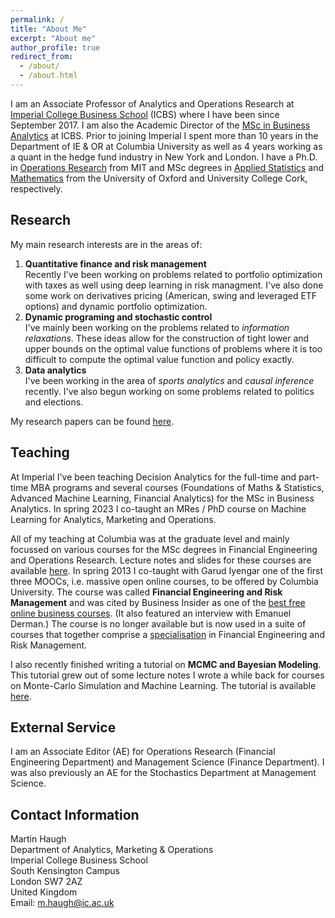 ```yaml
---
permalink: /
title: "About Me"
excerpt: "About me"
author_profile: true
redirect_from: 
  - /about/
  - /about.html
---
```


I am an Associate Professor of Analytics and Operations Research at [Imperial College Business School](https://www.imperial.ac.uk/business-school/) (ICBS) where I have been since September 2017. I am also the Academic Director of the [MSc in Business Analytics](https://www.imperial.ac.uk/study/courses/postgraduate-taught/business-analytics/) at ICBS. Prior to joining Imperial I spent more than 10 years in the Department of IE & OR at Columbia University as well as 4 years working as a quant  in the hedge fund industry in New York and London. I have a Ph.D. in [Operations Research](http://orc.mit.edu/) from MIT and MSc degrees in [Applied Statistics](https://www.stats.ox.ac.uk/) and [Mathematics](https://www.ucc.ie/en/matsci/) from the University of Oxford and University College Cork, respectively.

## Research
My main research interests are in the areas of:
1. **Quantitative finance and risk management**   
    Recently I've been working on problems related to portfolio optimization with taxes as well using deep learning in risk managment. I've also done some work on derivatives pricing (American, swing and leveraged ETF options) and dynamic portfolio optimization. 
2. **Dynamic programing and stochastic control**  
    I've mainly been working on the problems related to _information relaxations_. These ideas allow for the construction of tight lower and upper bounds on the optimal value functions of problems where it is too difficult to compute the optimal value function and policy exactly. 
3. **Data analytics**     
   I've been working in the area of _sports analytics_ and _causal inference_ recently. I've also begun working on some problems related to politics and elections. 

My research papers can be found [here](/publications).
## Teaching
At Imperial I've been teaching Decision Analytics for the full-time and part-time MBA programs and several courses (Foundations of Maths & Statistics, Advanced Machine Learning, Financial Analytics) for the MSc in Business Analytics. In spring 2023 I co-taught an MRes / PhD course on Machine Learning for Analytics, Marketing and Operations.

All of my teaching at Columbia was at the graduate level and mainly focussed on various courses for the MSc degrees in Financial Engineering and Operations Research. Lecture notes and slides for these courses are available [here](/teaching). In spring 2013 I co-taught with Garud Iyengar one of the first three MOOCs, i.e. massive open online courses, to be offered by Columbia University. The course was called **Financial Engineering and Risk Management** and was cited by Business Insider as one of the [best free online business courses](http://www.businessinsider.com/best-free-online-business-courses-2013-10?op=1). (It also featured an interview with Emanuel Derman.) The course is no longer available but is now used in a suite of courses that together comprise a [specialisation](https://www.coursera.org/specializations/financialengineering) in Financial Engineering and Risk Management. 
<!---
In 2013 I was also awarded the Columbia Engineering School Alumni Association’s Distinguished Faculty Teaching Award for excellence in teaching. In 2019 I received the Teaching Excellence Award for Core Module MBA teaching at Imperial College Business School.
--->

I also recently finished writing a tutorial on **MCMC and Bayesian Modeling**. This tutorial grew out of some lecture notes I wrote a while back for courses on Monte-Carlo Simulation and Machine Learning. The tutorial is available [here](https://papers.ssrn.com/sol3/papers.cfm?abstract_id=3759243).

## External Service
I am an Associate Editor (AE) for Operations Research (Financial Engineering Department) and Management Science (Finance Department). I was also previously an AE for the Stochastics Department at Management Science.

## Contact Information
Martin Haugh  
Department of Analytics, Marketing & Operations  
Imperial College Business School  
South Kensington Campus   
London SW7 2AZ  
United Kingdom          
Email: m.haugh@ic.ac.uk   
